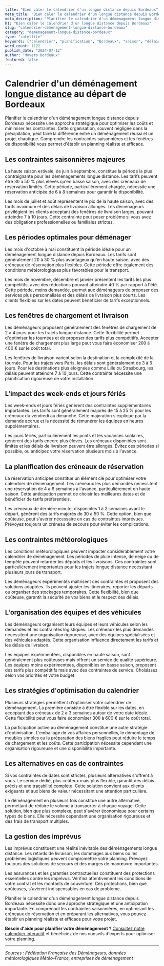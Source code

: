 ```yaml
---
title: "Bien caler le calendrier d'un longue distance depuis Bordeaux"
meta_title: "Bien caler le calendrier d'un longue distance depuis Bordeaux"
meta_description: "Planifier le calendrier d'un déménagement longue distance depuis Bordeaux nécessite une approche stratégique pour optimiser les coûts et minimiser les."
h1: "Bien caler le calendrier d'un longue distance depuis Bordeaux"
slug: "calendrier-demenagement-longue-distance-bordeaux"
category: "demenagement-longue-distance-bordeaux"
type: "satellite"
keywords: ["calendrier", "planification", "Bordeaux", "saison", "délais"]
word_count: 1122
publish_date: "2024-07-12"
author: "Movers Bordeaux"
featured: false
---
```



# Calendrier d'un déménagement [longue distance](/blog/demenagement-entreprise-bordeaux/demenagement-entreprise-bordeaux-guide) au départ de Bordeaux

Planifier le calendrier d'un déménagement longue distance depuis Bordeaux nécessite une approche stratégique pour optimiser les coûts et minimiser les contraintes. Cette organisation, souvent négligée dans la précipitation, peut faire la différence entre un déménagement réussi et un projet chaotique. Comprendre les contraintes saisonnières et les fenêtres de disponibilité vous permet d'établir un planning réaliste et efficace.

## Les contraintes saisonnières majeures

La haute saison estivale, de juin à septembre, constitue la période la plus contraignante pour les déménagements longue distance. Les tarifs peuvent être 30 à 50 % plus élevés qu'en basse saison, avec des créneaux de réservation limités. Cette période, particulièrement chargée, nécessite une réservation anticipée de 6 à 8 semaines pour garantir la disponibilité.

Les mois de juillet et août représentent le pic de la haute saison, avec des tarifs maximum et des délais de livraison allongés. Les déménageurs privilégient les clients acceptant des fenêtres de livraison larges, pouvant atteindre 7 à 10 jours. Cette contrainte peut poser problème si vous avez des obligations professionnelles ou familiales strictes.

## Les périodes optimales pour déménager

Les mois d'octobre à mai constituent la période idéale pour un déménagement longue distance depuis Bordeaux. Les tarifs sont généralement 20 à 30 % plus avantageux qu'en haute saison, avec des créneaux de réservation plus flexibles. Cette période offre également des conditions météorologiques plus favorables pour le transport.

Les mois de novembre, décembre et janvier présentent les tarifs les plus compétitifs, avec des réductions pouvant atteindre 40 % par rapport à l'été. Cette période, moins demandée, permet aux déménageurs de proposer des services plus personnalisés et des délais de livraison plus courts. Les clients flexibles sur les dates peuvent bénéficier de tarifs exceptionnels.

## Les fenêtres de chargement et livraison

Les déménageurs proposent généralement des fenêtres de chargement de 2 à 4 jours pour les trajets longue distance. Cette flexibilité permet d'optimiser les tournées et de proposer des tarifs plus compétitifs. Accepter une fenêtre de chargement plus large peut vous faire économiser 200 à 400 € sur le coût total.

Les fenêtres de livraison varient selon la destination et la complexité de la tournée. Pour les trajets vers Paris, les délais sont généralement de 3 à 5 jours. Pour les destinations plus éloignées comme Lille ou Strasbourg, les délais peuvent atteindre 7 à 10 jours. Cette contrainte nécessite une planification rigoureuse de votre installation.

## L'impact des week-ends et jours fériés

Les week-ends et jours fériés génèrent des contraintes supplémentaires importantes. Les tarifs sont généralement majorés de 15 à 25 % pour les créneaux du vendredi au dimanche. Cette majoration s'explique par la demande accrue et la nécessité de rémunérer les équipes en heures supplémentaires.

Les jours fériés, particulièrement les ponts et les vacances scolaires, génèrent des tarifs encore plus élevés. Les créneaux disponibles sont limités et les délais de livraison peuvent être allongés. Évitez ces périodes si possible, ou anticipez votre réservation plusieurs mois à l'avance.

## La planification des créneaux de réservation

La réservation anticipée constitue un élément clé pour optimiser votre calendrier de déménagement. Les créneaux les plus demandés nécessitent une réservation de 4 à 6 semaines à l'avance, particulièrement en haute saison. Cette anticipation permet de choisir les meilleures dates et de bénéficier de tarifs préférentiels.

Les créneaux de dernière minute, disponibles 1 à 2 semaines avant le départ, génèrent des tarifs majorés de 30 à 50 %. Cette option, bien que coûteuse, peut s'avérer nécessaire en cas de contraintes imprévues. Prévoyez toujours un créneau de secours pour éviter les complications.

## Les contraintes météorologiques

Les conditions météorologiques peuvent impacter considérablement votre calendrier de déménagement. Les périodes de pluie intense, de neige ou de tempête peuvent retarder les départs et les livraisons. Ces contraintes sont particulièrement importantes pour les trajets longue distance nécessitant plusieurs jours de transport.

Les déménageurs expérimentés maîtrisent ces contraintes et proposent des solutions adaptées. Ils peuvent ajuster les itinéraires, reporter les départs ou organiser des stockages temporaires. Cette flexibilité, bien que coûteuse, garantit la sécurité de vos biens et le respect des délais.

## L'organisation des équipes et des véhicules

Les déménageurs organisent leurs équipes et leurs véhicules selon les demandes et les contraintes logistiques. Les créneaux les plus demandés nécessitent une organisation rigoureuse, avec des équipes spécialisées et des véhicules adaptés. Cette organisation influence directement les tarifs et les délais de livraison.

Les équipes expérimentées, disponibles en haute saison, sont généralement plus coûteuses mais offrent un service de qualité supérieure. Les équipes moins expérimentées, disponibles en basse saison, proposent des tarifs plus compétitifs mais avec des contraintes de service. Choisissez selon vos priorités et votre budget.

## Les stratégies d'optimisation du calendrier

Plusieurs stratégies permettent d'optimiser votre calendrier de déménagement. La première consiste à être flexible sur les dates, en acceptant des créneaux de 2 à 3 semaines autour de votre date idéale. Cette flexibilité peut vous faire économiser 300 à 600 € sur le coût total.

La participation active au déménagement constitue une autre stratégie d'optimisation. L'emballage de vos affaires personnelles, le démontage de meubles simples ou la préparation des biens fragiles peut réduire le temps de chargement et les coûts. Cette participation nécessite cependant une organisation rigoureuse et une disponibilité importante.

## Les alternatives en cas de contraintes

Si vos contraintes de dates sont strictes, plusieurs alternatives s'offrent à vous. Le service dédié, plus coûteux mais plus flexible, garantit des délais précis et une traçabilité complète. Cette solution convient aux clients exigeants et aux biens de valeur nécessitant une attention particulière.

Le déménagement en plusieurs fois constitue une autre alternative, permettant de réduire le volume à transporter à chaque voyage. Cette solution, bien que plus complexe, peut s'avérer économique pour certains types de biens. Elle nécessite cependant une organisation rigoureuse et des frais de transport multiples.

## La gestion des imprévus

Les imprévus constituent une réalité inévitable des déménagements longue distance. Les retards de livraison, les dommages aux biens ou les problèmes logistiques peuvent compromettre votre planning. Prévoyez toujours des solutions de secours et des marges de manœuvre importantes.

Les assurances et les garanties contractuelles constituent des protections essentielles contre les imprévus. Vérifiez attentivement les conditions de votre contrat et les montants de couverture. Ces protections, bien que coûteuses, s'avèrent indispensables en cas de problème.

Planifier le calendrier d'un déménagement longue distance depuis Bordeaux nécessite donc une approche stratégique et une anticipation importante. En comprenant les contraintes saisonnières, en optimisant les créneaux de réservation et en préparant les alternatives, vous pouvez établir un planning réaliste et efficace pour votre projet.

**Besoin d'aide pour planifier votre déménagement ?** [Consultez notre calendrier interactif](/blog/demenagement-entreprise-bordeaux/demenagement-entreprise-bordeaux-guide) et bénéficiez de nos conseils d'experts pour optimiser votre planning.

---

*Sources : Fédération Française des Déménageurs, données météorologiques Météo-France, entreprises de déménagement*
